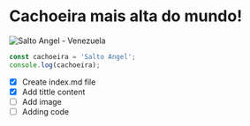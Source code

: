 # Cachoeira mais alta do mundo!

![Salto Angel - Venezuela](https://farm4.staticflickr.com/3662/3391690602_7065502162_o.jpg)

``` Javascript
const cachoeira = 'Salto Angel';
console.log(cachoeira);
```

- [x] Create index.md file
- [x] Add tittle content
- [ ] Add image
- [ ] Adding code
